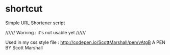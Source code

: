 # shortcut
Simple URL Shortener script

////// Warning : it's not usable yet //////

Used in my css style file : 
 http://codepen.io/ScottMarshall/pen/vAtgB A PEN BY Scott Marshall
